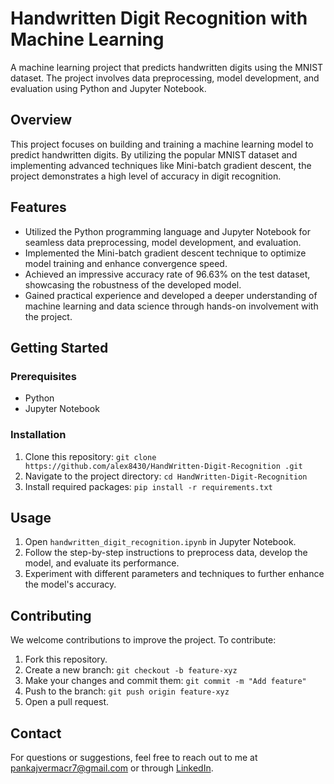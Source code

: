 # Handwritten Digit Recognition with Machine Learning

A machine learning project that predicts handwritten digits using the MNIST dataset. The project involves data preprocessing, model development, and evaluation using Python and Jupyter Notebook.

## Overview

This project focuses on building and training a machine learning model to predict handwritten digits. By utilizing the popular MNIST dataset and implementing advanced techniques like Mini-batch gradient descent, the project demonstrates a high level of accuracy in digit recognition.

## Features

- Utilized the Python programming language and Jupyter Notebook for seamless data preprocessing, model development, and evaluation.
- Implemented the Mini-batch gradient descent technique to optimize model training and enhance convergence speed.
- Achieved an impressive accuracy rate of 96.63% on the test dataset, showcasing the robustness of the developed model.
- Gained practical experience and developed a deeper understanding of machine learning and data science through hands-on involvement with the project.

## Getting Started

### Prerequisites

- Python 
- Jupyter Notebook 

### Installation

1. Clone this repository: `git clone https://github.com/alex8430/HandWritten-Digit-Recognition
.git`
2. Navigate to the project directory: `cd HandWritten-Digit-Recognition
`
3. Install required packages: `pip install -r requirements.txt`

## Usage

1. Open `handwritten_digit_recognition.ipynb` in Jupyter Notebook.
2. Follow the step-by-step instructions to preprocess data, develop the model, and evaluate its performance.
3. Experiment with different parameters and techniques to further enhance the model's accuracy.

## Contributing

We welcome contributions to improve the project. To contribute:

1. Fork this repository.
2. Create a new branch: `git checkout -b feature-xyz`
3. Make your changes and commit them: `git commit -m "Add feature"`
4. Push to the branch: `git push origin feature-xyz`
5. Open a pull request.

## Contact

For questions or suggestions, feel free to reach out to me at pankajvermacr7@gmail.com or through [LinkedIn](https://www.linkedin.com/in/pankajvermacr7/).
